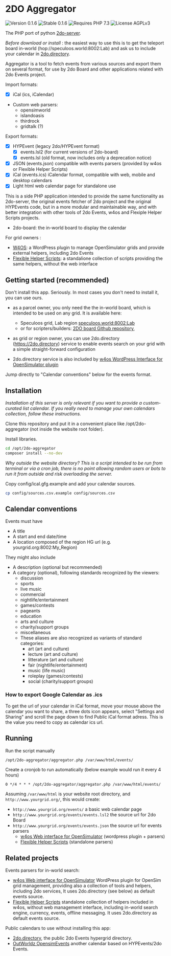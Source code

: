 # 2DO Aggregator

![Version 0.1.6](https://badgen.net/badge/Version/0.1.6/FFaa00)
![Stable 0.1.6](https://badgen.net/badge/0.1.5/None/00aa00)
![Requires PHP 7.3](https://badgen.net/badge/PHP/7.3/7884bf)
![License AGPLv3](https://badgen.net/badge/License/AGPLv3/552b55)

The PHP port of python [2do-server](https://github.com/GuduleLapointe/2do-server).

_Before download or install_ : the easiest way to use this is to get the teleport board in-world (hop://speculoos.world:8002:Lab) and ask us to include your calendar in [2do.directory](https://2do.directory/).

Aggregator is a tool to fetch events from various sources and export them 
on several format, for use by 2do Board and other applications related with
2do Events project.

Import formats:

- [x] iCal (ics, iCalendar)
- Custom web parsers:
  - opensimworld
  - islandoasis
  - thirdrock
  - gridtalk (?)

Export formats:

- [x] HYPEvent (legacy 2do/HYPEvent format)
  - [x] events.lsl2 (for current versions of 2do-board)
  - [x] events.lsl  (old format, now includes only a deprecation notice)
- [x] JSON (events.json) compatible with events parsers (provided by w4os or Flexible Helper Scripts)
- [x] iCal (events.ics) iCalendar format, compatible with web, mobile and desktop calendars
- [x] Light html web calendar page for standalone use

This is a side PHP application intended to provide the same functionality as 2do-server, the original events fetcher of 2do project and the original HYPEvents code, but in a more modular and maintainable way, and with better integration with other tools of 2do Events, w4os and Flexiple Helper Scripts projects.

- 2do-board: the in-world board to display the calendar

For grid owners :
- [W4OS](https://w4os.org): a WordPress plugin to manage OpenSimulator grids and provide external helpers, including 2do Events
- [Flexible Helper Scripts](https://github.com/GuduleLapointe/flexible_helper_scripts): a standalione collection of scripts providing the same helpers, without the web interface


## Getting started (recommended)

Don't install this app. Seriously. In most cases you don't need to install it, you can use ours.

- as a parcel owner, you only need the the in-world board, which is intended to be used on any grid. It is available here:

  - Speculoos grid, Lab region [speculoos.world:8002:Lab](hop://speculoos.world:8002/Lab/128/128/22)
  - or for scripters/builders: [2DO board Github repository](https://git.magiiic.com/opensimulator/2do-board),

- as grid or region owner, you can use 2do.directory (<https://2do.directory>) service to enable events search on your grid with a simple straight-forward configuration

- 2do.directory service is also included by [w4os WordPress Interface for OpenSimulator plugin](https://wordpress.org/plugins/w4os-opensimulator-web-interface/)

Jump directly to "Calendar conventions" below for the events format.

## Installation

_Installation of this server is only relevant if you want to provide a custom-curated list calendar. If you really need to manage your own calendars collection, follow these instructions._

Clone this repository and put it in a convenient place like /opt/2do-aggregator (not inside the website root folder).

Install libraries.
  ```bash
  cd /opt/2do-aggregator
  composer install --no-dev
  ```

_Why outside the website directory? This is a script intended to be run from terminal or via a cron job, there is no point allowing random users or bots to run it from outside and risk overloading the server._

Copy config/ical.gfg.example and add your calendar sources.
  ```bash
  cp config/sources.csv.example config/sources.csv
  ```

## Calendar conventions

Events must have
- A title
- A start and end date/time
- A location composed of the region HG url (e.g. yourgrid.org:8002:My_Region)

They might also include
- A description (optional but recommended)
- A category (optional), following standards recognized by the viewers:
  - discussion
  - sports
  - live music
  - commercial
  - nightlife/entertainment
  - games/contests
  - pageants
  - education
  - arts and culture
  - charity/support groups
  - miscellaneous
  - These aliases are also recognized as variants of standard categories:
    - art (art and culture)
    - lecture (art and culture)
    - litterature (art and culture)
    - fair (nightlife/entertainment)
    - music (life music)
    - roleplay (games/contests)
    - social (charity/support groups)

### How to export Google Calendar as .ics

To get the url of your calendar in iCal format, move your mouse above the calendar you want to share, a three dots icon appears, select "Settings and Sharing" and scroll the page down to find Public iCal format adress. This is the value you need to copy as calendar ics url.

## Running

Run the script manually
  ```bash
  /opt/2do-aggregator/aggregator.php /var/www/html/events/
  ```

Create a cronjob to run automatically (below example would run it every 4 hours)
  ```
  0 */4 * * * /opt/2do-aggregator/aggregator.php /var/www/html/events/
  ```

Assuming `/var/www/html` is your website root directory, and `http://www.yourgrid.org/`, this would create:
- `http://www.yourgrid.org/events/` a basic web calendar page
- `http://www.yourgrid.org/events/events.lsl2` the source url for 2do Board
- `http://www.yourgrid.org/events/events.json` the source url for events parsers
  - [w4os Web interface for OpenSimulator](https://w4os.org) (wordpress plugin + parsers)
  - [Flexible Helper Scripts](https://github.com/GuduleLapointe/flexible_helper_scripts) (standalone parsers)

## Related projects

Events parsers for in-world search:
- [w4os Web interface for OpenSimulator](https://w4os.org) WordPress plugin for OpenSim grid management, providing also a collection of tools and helpers, including 2do services, It uses 2do.directory (see below) as default events source.
- [Flexible Helper Scripts](https://github.com/GuduleLapointe/flexible_helper_scripts) standalone collection of helpers included in w4os, without web management interface, including in-world search engine, currency, events, offline messaging. It uses 2do.directory as default events source.

Public calendars to use without installing this app:
- [2do.directory](https://2do.directory), the public 2do Events hypergrid directory.
- [OutWorldz OpensimEvents](https://github.com/Outworldz/OpensimEvents) another calendar based on HYPEvents/2do Events.
